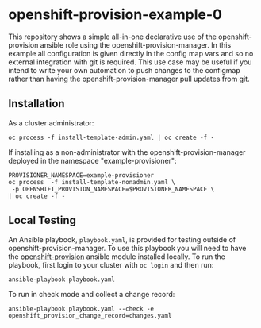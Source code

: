 # openshift-provision-example-0

This repository shows a simple all-in-one declarative use of the
openshift-provision ansible role using the openshift-provision-manager. In
this example all configuration is given directly in the config map vars and
so no external integration with git is required.  This use case may be useful
if you intend to write your own automation to push changes to the configmap
rather than having the openshift-provision-manager pull updates from git.

## Installation

As a cluster administrator:

```
oc process -f install-template-admin.yaml | oc create -f -
```

If installing as a non-administrator with the openshift-provision-manager
deployed in the namespace "example-provisioner":

```
PROVISIONER_NAMESPACE=example-provisioner
oc process  -f install-template-nonadmin.yaml \
 -p OPENSHIFT_PROVISION_NAMESPACE=$PROVISIONER_NAMESPACE \
| oc create -f -
```

## Local Testing

An Ansible playbook, `playbook.yaml`, is provided for testing outside of
openshift-provision-manager. To use this playbook you will need to have the
[openshift-provision](https://github.com/gnuthought/ansible-role-openshift-provision)
ansible module installed locally. To run the playbook, first login to your
cluster with `oc login` and then run:

```
ansible-playbook playbook.yaml
```

To run in check mode and collect a change record:

```
ansible-playbook playbook.yaml --check -e openshift_provision_change_record=changes.yaml
```

